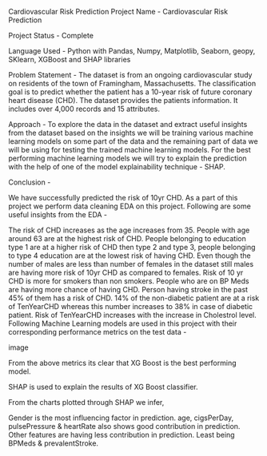 Cardiovascular Risk Prediction
Project Name - Cardiovascular Risk Prediction

Project Status - Complete

Language Used - Python with Pandas, Numpy, Matplotlib, Seaborn, geopy, SKlearn, XGBoost and SHAP libraries

Problem Statement - The dataset is from an ongoing cardiovascular study on residents of the town of Framingham, Massachusetts. The classification goal is to predict whether the patient has a 10-year risk of future coronary heart disease (CHD). The dataset provides the patients information. It includes over 4,000 records and 15 attributes.

Approach - To explore the data in the dataset and extract useful insights from the dataset based on the insights we will be training various machine learning models on some part of the data and the remaining part of data we will be using for testing the trained machine learning models. For the best performing machine learning models we will try to explain the prediction with the help of one of the model explainability technique - SHAP.

Conclusion -

We have successfully predicted the risk of 10yr CHD. As a part of this project we perform data cleaning EDA on this project. Following are some useful insights from the EDA -

The risk of CHD increases as the age increases from 35. People with age around 63 are at the highest risk of CHD.
People belonging to education type 1 are at a higher risk of CHD then type 2 and type 3, people belonging to type 4 education are at the lowest risk of having CHD.
Even though the number of males are less than number of females in the dataset still males are having more risk of 10yr CHD as compared to females.
Risk of 10 yr CHD is more for smokers than non smokers.
People who are on BP Meds are having more chance of having CHD.
Person having stroke in the past 45% of them has a risk of CHD.
14% of the non-diabetic patient are at a risk of TenYearCHD whereas this number increases to 38% in case of diabetic patient.
Risk of TenYearCHD increases with the increase in Cholestrol level.
Following Machine Learning models are used in this project with their corresponding performance metrics on the test data -

image

From the above metrics its clear that XG Boost is the best performing model.

SHAP is used to explain the results of XG Boost classifier.

From the charts plotted through SHAP we infer,

Gender is the most influencing factor in prediction.
age, cigsPerDay, pulsePressure & heartRate also shows good contribution in prediction.
Other features are having less contribution in prediction. Least being BPMeds & prevalentStroke.
